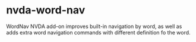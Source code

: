 # nvda-word-nav
WordNav NVDA add-on improves built-in navigation  by word, as well as adds extra word navigation commands with different definition fo the word.
